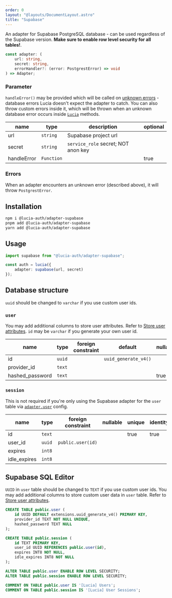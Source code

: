 ```yaml
---
order: 0
layout: "@layouts/DocumentLayout.astro"
title: "Supabase"
---
```


An adapter for Supabase PostgreSQL database - can be used regardless of the Supabase version. **Make sure to enable row level security for all tables!**.

```ts
const adapter: (
	url: string,
	secret: string,
	errorHandler?: (error: PostgrestError) => void
) => Adapter;
```

### Parameter

`handleError()` may be provided which will be called on [unknown errors](/learn/basics/error-handling#known-errors) - database errors Lucia doesn't expect the adapter to catch. You can also throw custom errors inside it, which will be thrown when an unknown database error occurs inside [`Lucia`](/reference/api/server-api#lucia-default) methods.

| name        | type       | description                         | optional |
| ----------- | ---------- | ----------------------------------- | -------- |
| url         | `string`   | Supabase project url                |          |
| secret      | `string`   | `service_role` secret; NOT anon key |          |
| handleError | `Function` |                                     | true     |

### Errors

When an adapter encounters an unknown error (described above), it will throw `PostgrestError`.

## Installation

```bash
npm i @lucia-auth/adapter-supabase
pnpm add @lucia-auth/adapter-supabase
yarn add @lucia-auth/adapter-supabase
```

## Usage

```ts
import supabase from "@lucia-auth/adapter-supabase";

const auth = lucia({
	adapter: supabase(url, secret)
});
```

## Database structure

`uuid` should be changed to `varchar` if you use custom user ids.

### `user`

You may add additional columns to store user attributes. Refer to [Store user attributes](/learn/basics/store-user-attributes). `id` may be `varchar` if you generate your own user id.

| name            | type   | foreign constraint | default              | nullable | unique | identity |
| --------------- | ------ | ------------------ | -------------------- | -------- | ------ | -------- |
| id              | `uuid` |                    | `uuid_generate_v4()` |          | true   | true     |
| provider_id     | `text` |                    |                      |          | true   |          |
| hashed_password | `text` |                    |                      | true     |        |          |

### `session`

This is not required if you're only using the Supabase adapter for the `user` table via [`adapter.user`](/reference/configure/lucia-configurations#adapter) config.

| name         | type   | foreign constraint | nullable | unique | identity |
| ------------ | ------ | ------------------ | -------- | ------ | -------- |
| id           | `text` |                    |          | true   | true     |
| user_id      | `uuid` | `public.user(id)`  |          |        |          |
| expires      | `int8` |                    |          |        |          |
| idle_expires | `int8` |                    |          |        |          |

## Supabase SQL Editor

`UUID` in `user` table should be changed to `TEXT` if you use custom user ids.
You may add additional columns to store custom user data in `user` table. Refer to [Store user attributes](/learn/basics/store-user-attributes).

```sql
CREATE TABLE public.user (
	id UUID DEFAULT extensions.uuid_generate_v4() PRIMARY KEY,
	provider_id TEXT NOT NULL UNIQUE,
	hashed_password TEXT NULL
);

CREATE TABLE public.session (
  	id TEXT PRIMARY KEY,
	user_id UUID REFERENCES public.user(id),
	expires INT8 NOT NULL,
	idle_expires INT8 NOT NULL
);

ALTER TABLE public.user ENABLE ROW LEVEL SECURITY;
ALTER TABLE public.session ENABLE ROW LEVEL SECURITY;

COMMENT ON TABLE public.user IS '[Lucia] Users';
COMMENT ON TABLE public.session IS '[Lucia] User Sessions';
```

